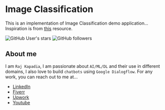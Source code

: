 # Image Classification
This is an implementation of Image Classification demo application... Inspiration is from [this](https://gradio.app/demos/) resource.

![GitHub User's stars](https://img.shields.io/github/stars/RajKKapadia?style=for-the-badge)
![GitHub followers](https://img.shields.io/github/followers/RajKKapadia?style=for-the-badge)

## About me
I am `Raj Kapadia`, I am passionate about `AI/ML/DL` and their use in different domains, I also love to build `chatbots` using `Google Dialogflow`. For any work, you can reach out to me at...

* [LinkedIn](https://www.linkedin.com/in/rajkkapadia/)
* [Fiverr](https://www.fiverr.com/rajkkapadia​)
* [Upwork](https://www.upwork.com/freelancers/~0176aeacfcff7f1fc2)
* [Youtube](https://www.youtube.com/channel/UCOT01XvBSj12xQsANtTeAcQ)
